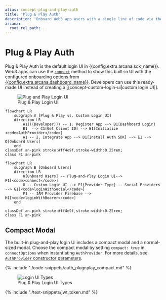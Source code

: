 ```yaml
---
alias: concept-plug-and-play-auth
title: 'Plug & Play Auth'
description: 'Onboard Web3 app users with a single line of code via the built-in plug-and-play UI pop-up that displays various configured authentication providers.'
arcana:
  root_rel_path: ..
---
```


# Plug & Play Auth

Plug & Play Auth is the default login UI in {{config.extra.arcana.sdk_name}}. Web3 apps can use the [`connect`](https://authsdk-ref-guide.netlify.app/classes/authprovider#connect) method to show this built-in UI with the configured onboarding options from [{{config.extra.arcana.dashboard_name}}]({{page.meta.arcana.root_rel_path}}/concepts/dashboard.md).  Developers can use this ready-made UI instead of creating a [[concept-custom-login-ui|custom login UI]].

<figure markdown="span">
  <img src="{{config.extra.arcana.img_dir}}/an_pnp_login.{{config.extra.arcana.img_png}}" alt="Plug and Play Login UI" class="an-screenshots-noeffects width_35pc"/>
  <figcaption>Plug & Play Login UI</figcaption>
</figure>

```mermaid
flowchart LR 
    subgraph A [Plug & Play vs. Custom Login UI]
    direction LR
        A1(((Developer))) -- 1. Register App --> B1(Dashboard Login)
        B1  --> C1[Get Client ID] --> E1[Initialize <code>AuthProvider</code>]
        A1 -- 2. Integrate App --> D1[Install Auth SDK] --> E1 --> O[Onboard Users]
    end
classDef an-pink stroke:#ff4e9f,stroke-width:0.25rem;
class F1 an-pink
```

```mermaid
flowchart LR
    subgraph B [Onboard Users]
    direction LR
        O[Onboard Users] -- Plug-and-Play Login UI--> F1[<code>connect</code>]
        O -- Custom Login UI --> P1{Provider Type} -- Social Providers --> G1[<code>loginWithSocial</code>]
        P1 -- IAM Provider Firebase --> H1[<code>loginWithBearer</code>]
    end

classDef an-pink stroke:#ff4e9f,stroke-width:0.25rem;
class F1 an-pink
```

## Compact Modal

The built-in plug-and-play login UI includes a compact modal and a normal-sized modal. Choose the compact modal by setting `compact: true` in `connectOptions` when instantiating `AuthProvider`. For more details, see [`AuthProvider` constructor parameters](https://authsdk-ref-guide.netlify.app/interfaces/constructorparams).

{% include "./code-snippets/auth_plugnplay_compact.md" %}

<figure markdown="span">
  <img src="{{config.extra.arcana.img_dir}}/relnote_1.0.8_compact_login.{{config.extra.arcana.img_png}}" alt="Login UI Types" class="an-screenshots-noeffects width_85pc"/>
  <figcaption>Plug & Play Login UI Types</figcaption>
</figure>

{% include "./text-snippets/jwt_token.md" %}
